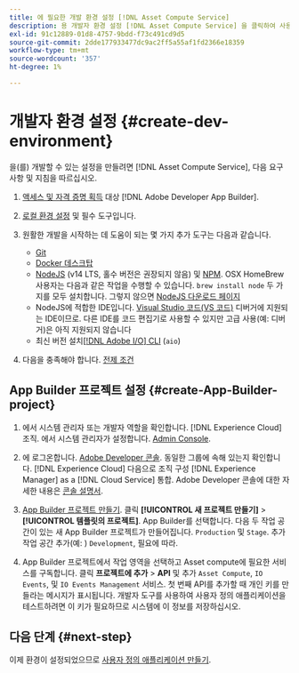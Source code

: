 ```yaml
---
title: 에 필요한 개발 환경 설정 [!DNL Asset Compute Service]
description: 용 개발자 환경 설정 [!DNL Asset Compute Service] 을 클릭하여 사용자 지정 코드를 만들고 테스트하십시오.
exl-id: 91c12889-01d8-4757-9bdd-f73c491cd9d5
source-git-commit: 2dde177933477dc9ac2ff5a55af1fd2366e18359
workflow-type: tm+mt
source-wordcount: '357'
ht-degree: 1%

---
```


# 개발자 환경 설정 {#create-dev-environment}

을(를) 개발할 수 있는 설정을 만들려면 [!DNL Asset Compute Service], 다음 요구 사항 및 지침을 따르십시오.

1. [액세스 및 자격 증명 획득](https://developer.adobe.com/app-builder/docs/getting_started/#acquire-access-and-credentials) 대상 [!DNL Adobe Developer App Builder].

1. [로컬 환경 설정](https://developer.adobe.com/app-builder/docs/getting_started/#local-environment-set-up) 및 필수 도구입니다.

1. 원활한 개발을 시작하는 데 도움이 되는 몇 가지 추가 도구는 다음과 같습니다.

   * [Git](https://git-scm.com/)
   * [Docker 데스크탑](https://www.docker.com/get-started)
   * [NodeJS](https://nodejs.org) (v14 LTS, 홀수 버전은 권장되지 않음) 및 [NPM](https://www.npmjs.com). OSX HomeBrew 사용자는 다음과 같은 작업을 수행할 수 있습니다. `brew install node` 두 가지를 모두 설치합니다. 그렇지 않으면 [NodeJS 다운로드 페이지](https://nodejs.org/en/)
   * NodeJS에 적합한 IDE입니다. [Visual Studio 코드(VS 코드)](https://code.visualstudio.com) 디버거에 지원되는 IDE이므로. 다른 IDE를 코드 편집기로 사용할 수 있지만 고급 사용(예: 디버거)은 아직 지원되지 않습니다
   * 최신 버전 설치[[!DNL Adobe I/O] CLI](https://github.com/adobe/aio-cli) (`aio`)

   <!-- - install using `npm install -g @adobe/aio-cli@7.1.0` -->

1. 다음을 충족해야 합니다. [전제 조건](/help/understand-extensibility.md#prerequisites-and-provisioning)

<!--
>[!NOTE]
>
>For now, use [!DNL Adobe I/O] CLI v7.1.0 of and do not use [!DNL Adobe I/O] CLI v8.
-->

## App Builder 프로젝트 설정 {#create-App-Builder-project}

1. 에서 시스템 관리자 또는 개발자 역할을 확인합니다. [!DNL Experience Cloud] 조직. 에서 시스템 관리자가 설정합니다. [Admin Console](https://adminconsole.adobe.com/overview).

1. 에 로그온합니다. [Adobe Developer 콘솔](https://console.adobe.io/). 동일한 그룹에 속해 있는지 확인합니다. [!DNL Experience Cloud] 다음으로 조직 구성 [!DNL Experience Manager] as a [!DNL Cloud Service] 통합. Adobe Developer 콘솔에 대한 자세한 내용은 [콘솔 설명서](https://www.adobe.io/apis/experienceplatform/console/docs.html).

1. [App Builder 프로젝트 만들기](https://developer.adobe.com/app-builder/docs/getting_started/first_app/). 클릭 **[!UICONTROL 새 프로젝트 만들기]** > **[!UICONTROL 템플릿의 프로젝트]**. App Builder를 선택합니다. 다음 두 작업 공간이 있는 새 App Builder 프로젝트가 만들어집니다. `Production` 및 `Stage`. 추가 작업 공간 추가(예: ) `Development`, 필요에 따라.

1. App Builder 프로젝트에서 작업 영역을 선택하고 Asset compute에 필요한 서비스를 구독합니다. 클릭 **프로젝트에 추가** > **API** 및 추가 `Asset Compute`, `IO Events`, 및 `IO Events Management` 서비스. 첫 번째 API를 추가할 때 개인 키를 만들라는 메시지가 표시됩니다. 개발자 도구를 사용하여 사용자 정의 애플리케이션을 테스트하려면 이 키가 필요하므로 시스템에 이 정보를 저장하십시오.

## 다음 단계 {#next-step}

이제 환경이 설정되었으므로 [사용자 정의 애플리케이션 만들기](develop-custom-application.md).

<!-- More ideas:
 
* Any steps in the beginning that lead to gotchas later should be called out for caution? For example,
  * don't change some defaults initially
  * know risks when deviating from standard path
  * naming conventions to follow
  * Retrieve and format credentials (YAML file details)

TBD: When aio-cli v8 bugs are resolved, update the AIO CLI install command to remove v7.x reference and instruct users to use the latest version. See CQDOC-18346.

-->
